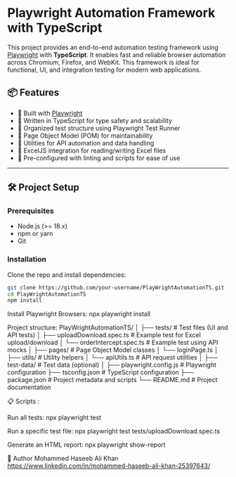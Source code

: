 # Playwright Automation Framework with TypeScript

This project provides an end-to-end automation testing framework using [Playwright](https://playwright.dev/) with **TypeScript**. It enables fast and reliable browser automation across Chromium, Firefox, and WebKit. This framework is ideal for functional, UI, and integration testing for modern web applications.

## 📦 Features

- 🚀 Built with [Playwright](https://playwright.dev/)
- 📘 Written in TypeScript for type safety and scalability
- 🧪 Organized test structure using Playwright Test Runner
- 📁 Page Object Model (POM) for maintainability
- 💾 Utilities for API automation and data handling
- 📄 ExcelJS integration for reading/writing Excel files
- 🧹 Pre-configured with linting and scripts for ease of use

---

## 🛠️ Project Setup

### Prerequisites

- Node.js (>= 18.x)
- npm or yarn
- Git

### Installation

Clone the repo and install dependencies:

```bash
git clone https://github.com/your-username/PlayWrightAutomationTS.git
cd PlayWrightAutomationTS
npm install
```

Install Playwright Browsers:
npx playwright install

Project structure:
PlayWrightAutomationTS/
│
├── tests/ # Test files (UI and API tests)
│ ├── uploadDownload.spec.ts # Example test for Excel upload/download
│ └── orderIntercept.spec.ts # Example test using API mocks
│
├── pages/ # Page Object Model classes
│ └── loginPage.ts
│
├── utils/ # Utility helpers
│ └── apiUtils.ts # API request utilities
│
├── test-data/ # Test data (optional)
│
├── playwright.config.js # Playwright configuration
├── tsconfig.json # TypeScript configuration
├── package.json # Project metadata and scripts
└── README.md # Project documentation

📋 Scripts :

Run all tests:
npx playwright test

Run a specific test file:
npx playwright test tests/uploadDownload.spec.ts

Generate an HTML report:
npx playwright show-report

👤 Author
Mohammed Haseeb Ali Khan
https://www.linkedin.com/in/mohammed-haseeb-ali-khan-25397643/
